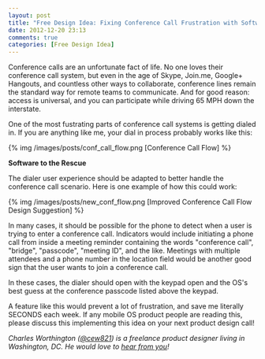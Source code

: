 ```yaml
---
layout: post
title: "Free Design Idea: Fixing Conference Call Frustration with Software"
date: 2012-12-20 23:13
comments: true
categories: [Free Design Idea]
---
```


Conference calls are an unfortunate fact of life. No one loves their conference call system, but even in the age of Skype, Join.me, Google+ Hangouts, and countless other ways to collaborate, conference lines remain the standard way for remote teams to communicate. And for good reason: access is universal, and you can participate while driving 65 MPH down the interstate.

One of the most fustrating parts of conference call systems is getting dialed in. If you are anything like me, your dial in process probably works like this:

{% img /images/posts/conf_call_flow.png [Conference Call Flow] %}

**Software to the Rescue**

The dialer user experience should be adapted to better handle the conference call scenario. Here is one example of how this could work:

{% img /images/posts/new_conf_flow.png [Improved Conference Call Flow Design Suggestion] %}

In many cases, it should be possible for the phone to detect when a user is trying to enter a conference call. Indicators would include initiating a phone call from inside a meeting reminder containing the words "conference call", "bridge", "passcode", "meeting ID", and the like. Meetings with multiple attendees and a phone number in the location field would be another good sign that the user wants to join a conference call.

In these cases, the dialer should open with the keypad open and the OS's best guess at the conference passcode listed above the keypad.

A feature like this would prevent a lot of frustration, and save me literally SECONDS each week. If any mobile OS product people are reading this, please discuss this implementing this idea on your next product design call!

*Charles Worthington (<a href="http://www.twitter.com/cew821" title="Twitter">@cew821</a>) is a freelance product designer living in Washington, DC. He would love to <a href="mailto:%63%6f%6e%74%61%63%74@%67%72%61%79%64%75%63%6b%6c%61%62%73.%63%6f%6d" title="Email Us">hear from you</a>!*